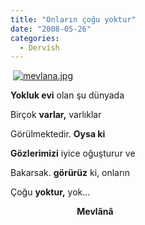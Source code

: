 ```yaml
---
title: "Onların çoğu yoktur"
date: "2008-05-26"
categories: 
  - Dervish
---
```


 [![mevlana.jpg](/uploads/2008/05/mevlana-3.jpg)](/uploads/2008/05/mevlana-3.jpg "mevlana.jpg")

**Yokluk evi** olan şu dünyada

Birçok **varlar,** varlıklar

Görülmektedir. **Oysa ki**

**Gözlerimizi** iyice oğuşturur ve

Bakarsak. **görürüz** ki, onların

Çoğu **yoktur,** yok...

                           **Mevlânâ**
